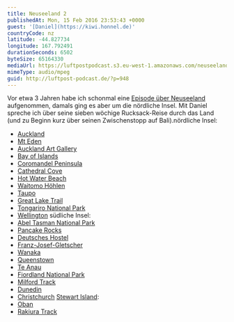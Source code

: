 ```yaml
---
title: Neuseeland 2
publishedAt: Mon, 15 Feb 2016 23:53:43 +0000
guest: '[Daniel](https://kiwi.honnel.de)'
countryCode: nz
latitude: -44.827734
longitude: 167.792491
durationSeconds: 6502
byteSize: 65164330
mediaUrl: https://luftpostpodcast.s3.eu-west-1.amazonaws.com/neuseeland-2.mp3
mimeType: audio/mpeg
guid: http://luftpost-podcast.de/?p=948
---
```


Vor etwa 3 Jahren habe ich schonmal eine [Episode über Neuseeland](http://luftpost-podcast.de/neuseeland/) aufgenommen, damals ging es aber um die nördliche Insel. Mit Daniel spreche ich über seine sieben wöchige Rucksack-Reise durch das Land (und zu Beginn kurz über seinen Zwischenstopp auf Bali).nördliche Insel:
* [Auckland](https://de.wikipedia.org/wiki/Auckland)
* [Mt Eden](https://de.wikipedia.org/wiki/Mount%5FEden%5F%28Vulkan%29)
* [Auckland Art Gallery](https://de.wikipedia.org/wiki/Auckland%5FArt%5FGallery)
* [Bay of Islands](https://de.wikipedia.org/wiki/Bay%5Fof%5FIslands)
* [Coromandel Peninsula](https://de.wikipedia.org/wiki/Coromandel%5FPeninsula)
* [Cathedral Cove](https://de.wikipedia.org/wiki/Cathedral%5FCove%5F%28Coromandel%29)
* [Hot Water Beach](https://de.wikipedia.org/wiki/Hot%5FWater%5FBeach)
* [Waitomo Höhlen](https://de.wikipedia.org/wiki/Waitomo%5FCaves)
* [Taupo](https://de.wikipedia.org/wiki/Taupo%5F%28Stadt%29)
* [Great Lake Trail](http://www.mtb-news.de/news/2015/07/01/fotostory-zuengelnde-krieger-und-nackte-biker-radeln-auf-dem-great-lake-trail/)
* [Tongariro National Park](https://de.wikipedia.org/wiki/Tongariro-Nationalpark)
* [Wellington](https://de.wikipedia.org/wiki/Wellington)
südliche Insel:
* [Abel Tasman National Park](https://de.wikipedia.org/wiki/Abel-Tasman-Nationalpark)
* [Pancake Rocks](https://de.wikipedia.org/wiki/Pancake%5FRocks)
* [Deutsches Hostel](http://www.punakaikibeachhostel.co.nz/)
* [Franz-Josef-Gletscher](https://de.wikipedia.org/wiki/Franz-Josef-Gletscher)
* [Wanaka](https://de.wikipedia.org/wiki/Wanaka)
* [Queenstown](https://de.wikipedia.org/wiki/Queenstown%5F%28Neuseeland%29)
* [Te Anau](https://de.wikipedia.org/wiki/Te%5FAnau%5F%28Neuseeland%29)
* [Fiordland National Park](http://www.fiordland.org.nz/about-fiordland/fiordland-national-park/)
* [Milford Track](https://de.wikipedia.org/wiki/Milford%5FTrack)
* [Dunedin](https://de.wikipedia.org/wiki/Dunedin)
* [Christchurch](https://de.wikipedia.org/wiki/Christchurch)
[Stewart Island](https://de.wikipedia.org/wiki/Stewart%5FIsland):
* [Oban](https://de.wikipedia.org/wiki/Oban%5F%28Neuseeland%29)
* [Rakiura Track](https://de.wikipedia.org/wiki/Rakiura%5FTrack)
